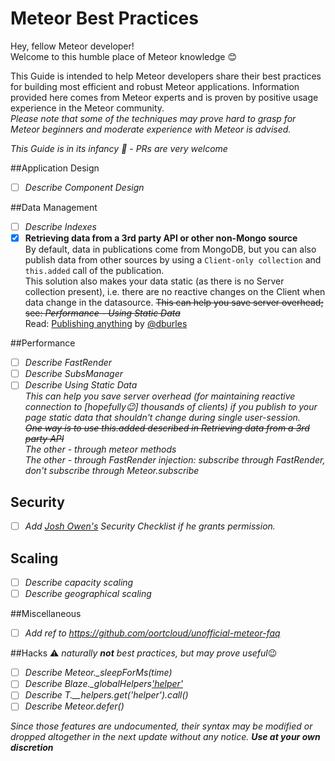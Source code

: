# Meteor Best Practices
Hey, fellow Meteor developer!  
Welcome to this humble place of Meteor knowledge :blush:

This Guide is intended to help Meteor developers share their best practices for building most efficient and robust Meteor applications.
Information provided here comes from Meteor experts and is proven by positive usage experience in the Meteor community.  
*Please note that some of the techniques may prove hard to grasp for Meteor beginners and moderate experience with Meteor is advised.*

*This Guide is in its infancy :baby: - PRs are very welcome*

##Application Design
- [ ] *Describe Component Design*  

##Data Management
- [ ] *Describe Indexes*  
- [x] **Retrieving data from a 3rd party API or other non-Mongo source**  
By default, data in publications come from MongoDB, but you can also publish data from other sources by using a `Client-only collection` and `this.added` call of the publication.  
This solution also makes your data static (as there is no Server collection present), i.e. there are no reactive changes on the Client when data change in the datasource. ~~This can help you save server overhead; see: *Performance - Using Static Data*~~  
Read: [Publishing anything](http://meteorcapture.com/publishing-anything/) by [@dburles](https://github.com/dburles)

##Performance
- [ ] *Describe FastRender*  
- [ ] *Describe SubsManager*
- [ ] *Describe Using Static Data*  
*This can help you save server overhead (for maintaining reactive connection to [hopefully:wink:] thousands of clients) if you publish to your page static data that shouldn't change during single user-session.*  
~~*One way is to use this.added described in Retrieving data from a 3rd party API*~~  
*The other - through meteor methods*  
*The other - through FastRender injection: subscribe through FastRender, don't subscribe through Meteor.subscribe*
 
## Security
- [ ] *Add [Josh Owen's](http://joshowens.me/) Security Checklist if he grants permission.*

## Scaling
- [ ] *Describe capacity scaling*
- [ ] *Describe geographical scaling*
 
##Miscellaneous
- [ ] *Add ref to https://github.com/oortcloud/unofficial-meteor-faq*

##Hacks 
:warning: *naturally* ***not*** *best practices, but may prove useful*:wink:
- [ ] *Describe Meteor._sleepForMs(time)*  
- [ ] *Describe Blaze._globalHelpers['helper']()*  
- [ ] *Describe T.__helpers.get('helper').call()*  
- [ ] *Describe Meteor.defer()*   

*Since those features are undocumented, their syntax may be modified or dropped altogether in the next update without any notice.* ***Use at your own discretion***

